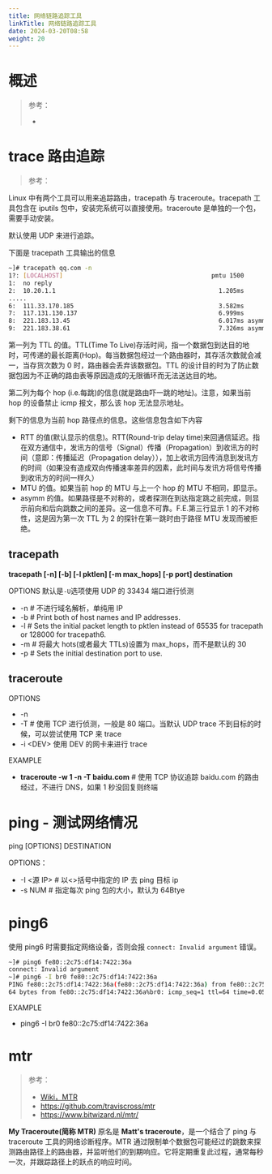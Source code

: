 ```yaml
---
title: 网络链路追踪工具
linkTitle: 网络链路追踪工具
date: 2024-03-20T08:58
weight: 20
---
```


# 概述

> 参考：
> 
> -


# trace 路由追踪

> 参考：

Linux 中有两个工具可以用来追踪路由，tracepath 与 traceroute。tracepath 工具包含在 iputils 包中，安装完系统可以直接使用。traceroute 是单独的一个包，需要手动安装。

默认使用 UDP 来进行追踪。

下面是 tracepath 工具输出的信息

```bash
~]# tracepath qq.com -n
1?: [LOCALHOST]                                         pmtu 1500
1:  no reply
2:  10.20.1.1                                             1.205ms
.....
6:  111.33.170.185                                        3.582ms
7:  117.131.130.137                                       6.999ms
8:  221.183.13.45                                         6.017ms asymm  9
9:  221.183.38.61                                         7.326ms asymm  8
```

第一列为 TTL 的值。TTL(Time To Live)存活时间，指一个数据包到达目的地时，可传递的最长距离(Hop)。每当数据包经过一个路由器时，其存活次数就会减一，当存货次数为 0 时，路由器会丢弃该数据包。TTL 的设计目的时为了防止数据包因为不正确的路由表等原因造成的无限循环而无法送达目的地。

第二列为每个 hop (i.e.每跳)的信息(就是路由吓一跳的地址)。注意，如果当前 hop 的设备禁止 icmp 报文，那么该 hop 无法显示地址。

剩下的信息为当前 hop 路径点的信息。这些信息包含如下内容

- RTT 的值(默认显示的信息)。RTT(Round-trip delay time)来回通信延迟。指在双方通信中，发讯方的信号（Signal）传播（Propagation）到收讯方的时间（意即：传播延迟（Propagation delay）），加上收讯方回传消息到发讯方的时间（如果没有造成双向传播速率差异的因素，此时间与发讯方将信号传播到收讯方的时间一样久）
- MTU 的值。如果当前 hop 的 MTU 与上一个 hop 的 MTU 不相同，即显示。
- asymm 的值。如果路径是不对称的，或者探测在到达指定跳之前完成，则显示前向和后向跳数之间的差异。这一信息不可靠。F.E.第三行显示 1 的不对称性，这是因为第一次 TTL 为 2 的探针在第一跳时由于路径 MTU 发现而被拒绝。

## tracepath

**tracepath \[-n] \[-b] \[-l pktlen] \[-m max_hops] \[-p port] destination**

OPTIONS
默认是`-U`选项使用 UDP 的 33434 端口进行侦测

- -n # 不进行域名解析，单纯用 IP
- -b # Print both of host names and IP addresses.
- -l # Sets the initial packet length to pktlen instead of 65535 for tracepath or 128000 for tracepath6.
- -m # 将最大 hots(或者最大 TTLs)设置为 max_hops，而不是默认的 30
- -p # Sets the initial destination port to use.

## traceroute

OPTIONS

- -n
- -T # 使用 TCP 进行侦测，一般是 80 端口。当默认 UDP trace 不到目标的时候，可以尝试使用 TCP 来 trace
- -i \<DEV> 使用 DEV 的网卡来进行 trace

EXAMPLE

- **traceroute -w 1 -n -T baidu.com** # 使用 TCP 协议追踪 baidu.com 的路由经过，不进行 DNS，如果 1 秒没回复则终端

# ping - 测试网络情况

ping \[OPTIONS] DESTINATION

OPTIONS：

- -I <源 IP> # 以<>括号中指定的 IP 去 ping 目标 ip
- -s NUM # 指定每次 ping 包的大小，默认为 64Btye

# ping6

使用 ping6 时需要指定网络设备，否则会报 `connect: Invalid argument` 错误。

```bash
~]# ping6 fe80::2c75:df14:7422:36a
connect: Invalid argument
~]# ping6 -I br0 fe80::2c75:df14:7422:36a
PING fe80::2c75:df14:7422:36a(fe80::2c75:df14:7422:36a) from fe80::2c75:df14:7422:36a%br0 br0: 56 data bytes
64 bytes from fe80::2c75:df14:7422:36a%br0: icmp_seq=1 ttl=64 time=0.050 ms
```

EXAMPLE

- ping6 -I br0 fe80::2c75:df14:7422:36a

# mtr

> 参考：
>
> - [Wiki，MTR](<https://en.wikipedia.org/wiki/MTR_(software)>)
> - <https://github.com/traviscross/mtr>
> - <https://www.bitwizard.nl/mtr/>

**My Traceroute(简称 MTR)** 原名是 **Matt's traceroute**，是一个结合了 ping 与 traceroute 工具的网络诊断程序。MTR 通过限制单个数据包可能经过的跳数来探测路由路径上的路由器，并监听他们的到期响应。它将定期重复此过程，通常每秒一次，并跟踪路径上的跃点的响应时间。

